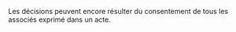   
 Les décisions peuvent encore résulter du consentement de tous les associés exprimé dans un acte.  

  
